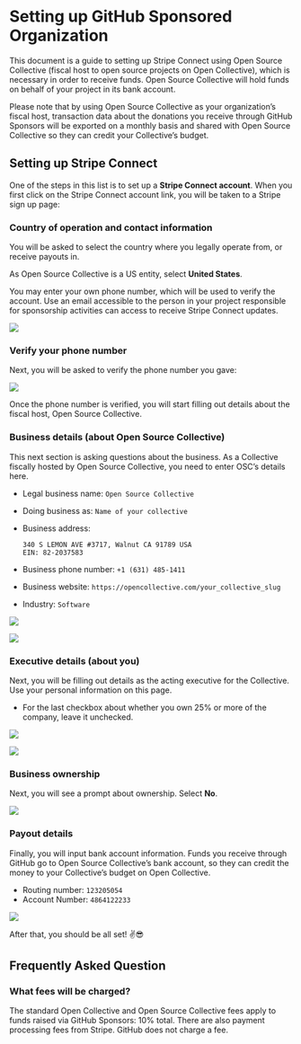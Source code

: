 # Setting up GitHub Sponsored Organization

This document is a guide to setting up Stripe Connect using Open Source Collective \(fiscal host to open source projects on Open Collective\), which is necessary in order to receive funds. Open Source Collective will hold funds on behalf of your project in its bank account.

Please note that by using Open Source Collective as your organization’s fiscal host, transaction data about the donations you receive through GitHub Sponsors will be exported on a monthly basis and shared with Open Source Collective so they can credit your Collective’s budget.

## Setting up Stripe Connect

One of the steps in this list is to set up a **Stripe Connect account**. When you first click on the Stripe Connect account link, you will be taken to a Stripe sign up page:

### Country of operation and contact information

You will be asked to select the country where you legally operate from, or receive payouts in.

As Open Source Collective is a US entity, select **United States**.

You may enter your own phone number, which will be used to verify the account. Use an email accessible to the person in your project responsible for sponsorship activities can access to receive Stripe Connect updates.

![](../.gitbook/assets/github_stripe_1.png)

### Verify your phone number

Next, you will be asked to verify the phone number you gave:

![](../.gitbook/assets/github_stripe_2.png)

Once the phone number is verified, you will start filling out details about the fiscal host, Open Source Collective.

### Business details \(about Open Source Collective\)

This next section is asking questions about the business. As a Collective fiscally hosted by Open Source Collective, you need to enter OSC’s details here.

* Legal business name: `Open Source Collective`
* Doing business as: `Name of your collective`
* Business address:

  ```text
  340 S LEMON AVE #3717, Walnut CA 91789 USA
  EIN: 82-2037583
  ```

* Business phone number: `+1 (631) 485-1411`
* Business website: `https://opencollective.com/your_collective_slug`
* Industry: `Software`

![](../.gitbook/assets/github_stripe_3.png)

![](../.gitbook/assets/github_stripe_4.png)

### Executive details \(about you\)

Next, you will be filling out details as the acting executive for the Collective. Use your personal information on this page.

* For the last checkbox about whether you own 25% or more of the company, leave it unchecked.

![](../.gitbook/assets/github_stripe_5.png)

![](../.gitbook/assets/github_stripe_6.png)

### Business ownership

Next, you will see a prompt about ownership. Select **No**.

![](../.gitbook/assets/github_stripe_7.png)

### Payout details

Finally, you will input bank account information. Funds you receive through GitHub go to Open Source Collective’s bank account, so they can credit the money to your Collective’s budget on Open Collective.

* Routing number: `123205054`
* Account Number: `4864122233`

![](../.gitbook/assets/github_stripe_8.png)

After that, you should be all set! ✌️😎

## Frequently Asked Question

### What fees will be charged?

The standard Open Collective and Open Source Collective fees apply to funds raised via GitHub Sponsors: 10% total. There are also payment processing fees from Stripe. GitHub does not charge a fee.

